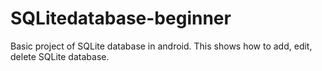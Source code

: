 # SQLitedatabase-beginner
Basic project of SQLite database in android. This shows how to add, edit, delete SQLite database.
